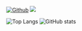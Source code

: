 <!--
**vdelachaux/vdelachaux** is a ✨ _special_ ✨ repository because its `README.md` (this file) appears on your GitHub profile.

Here are some ideas to get you started:

- 🔭 I’m currently working on ...
- 🌱 I’m currently learning ...
- 👯 I’m looking to collaborate on ...
- 🤔 I’m looking for help with ...
- 💬 Ask me about ...
- 📫 How to reach me: ...
- 😄 Pronouns: ...
- ⚡ Fun fact: ...
-->


[![Github](https://img.shields.io/github/followers/vdelachaux?label=Followers&style=social)](https://github.com/vdelachaux)
![](https://visitor-badge.laobi.icu/badge?page_id=vdelachaux.vdelachaux)

![Top Langs](https://github-readme-stats.vercel.app/api/top-langs/?username=vdelachaux&langs_count=3&hide_title=true&hide_border=true) ![GitHub stats](https://github-readme-stats.vercel.app/api?username=vdelachaux&show_icons=true&count_private=true&hide_title=true&hide_border=true) 
